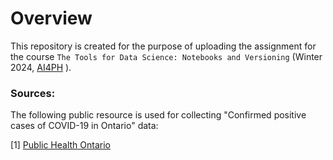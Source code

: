 # Overview
This repository is created for the purpose of uploading the assignment for the course `The Tools for Data Science: Notebooks and Versioning` (Winter 2024, [AI4PH](https://ai4ph-hrtp.ca/short-courses/) ).

### Sources:
The following public resource is used for collecting "Confirmed positive cases of COVID-19 in Ontario" data:

<a id="1">[1]</a> [Public Health Ontario](https://data.ontario.ca/en/dataset/confirmed-positive-cases-of-covid-19-in-ontario)

